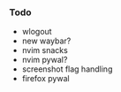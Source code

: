 ### Todo
 - wlogout
 - new waybar?
 - nvim snacks
 - nvim pywal?
 - screenshot flag handling
 - firefox pywal

